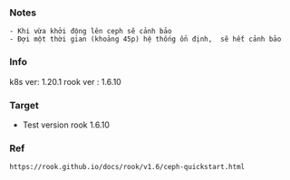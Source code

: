 ###  Notes
```
- Khi vừa khởi động lên ceph sẽ cảnh bảo
- Đợi một thời gian (khoảng 45p) hệ thống ổn định,  sẽ hết cảnh bảo

```

### Info
k8s ver: 1.20.1
rook ver : 1.6.10

### Target
- Test version rook 1.6.10

### Ref
```
https://rook.github.io/docs/rook/v1.6/ceph-quickstart.html

```